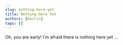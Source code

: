 ```yaml
---
slug: nothing-here-yet
title: Nothing Here Yet
authors: [merlin]
tags: []
---
```


Oh, you are early! I'm afraid there is nothing here yet ...
